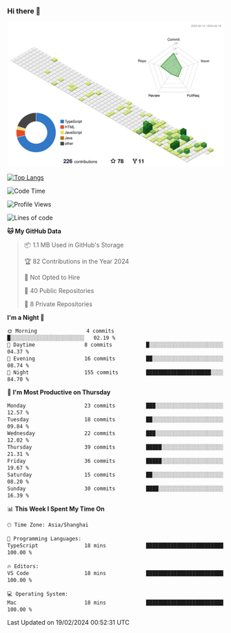 ### Hi there 👋

![](./profile-3d-contrib/profile-green-animate.svg)

 

[![Top Langs](https://github-readme-stats.vercel.app/api/top-langs/?username=tonyljx)](https://github.com/anuraghazra/github-readme-stats)


 

<!--START_SECTION:waka-->
![Code Time](http://img.shields.io/badge/Code%20Time-156%20hrs%201%20min-blue)

![Profile Views](http://img.shields.io/badge/Profile%20Views-1-blue)

![Lines of code](https://img.shields.io/badge/From%20Hello%20World%20I%27ve%20Written-256.0%20thousand%20lines%20of%20code-blue)

**🐱 My GitHub Data** 

> 📦 1.1 MB Used in GitHub's Storage 
 > 
> 🏆 82 Contributions in the Year 2024
 > 
> 🚫 Not Opted to Hire
 > 
> 📜 40 Public Repositories 
 > 
> 🔑 8 Private Repositories 
 > 
**I'm a Night 🦉** 

```text
🌞 Morning                4 commits           █░░░░░░░░░░░░░░░░░░░░░░░░   02.19 % 
🌆 Daytime                8 commits           █░░░░░░░░░░░░░░░░░░░░░░░░   04.37 % 
🌃 Evening                16 commits          ██░░░░░░░░░░░░░░░░░░░░░░░   08.74 % 
🌙 Night                  155 commits         █████████████████████░░░░   84.70 % 
```
📅 **I'm Most Productive on Thursday** 

```text
Monday                   23 commits          ███░░░░░░░░░░░░░░░░░░░░░░   12.57 % 
Tuesday                  18 commits          ██░░░░░░░░░░░░░░░░░░░░░░░   09.84 % 
Wednesday                22 commits          ███░░░░░░░░░░░░░░░░░░░░░░   12.02 % 
Thursday                 39 commits          █████░░░░░░░░░░░░░░░░░░░░   21.31 % 
Friday                   36 commits          █████░░░░░░░░░░░░░░░░░░░░   19.67 % 
Saturday                 15 commits          ██░░░░░░░░░░░░░░░░░░░░░░░   08.20 % 
Sunday                   30 commits          ████░░░░░░░░░░░░░░░░░░░░░   16.39 % 
```


📊 **This Week I Spent My Time On** 

```text
🕑︎ Time Zone: Asia/Shanghai

💬 Programming Languages: 
TypeScript               18 mins             █████████████████████████   100.00 % 

🔥 Editors: 
VS Code                  18 mins             █████████████████████████   100.00 % 

💻 Operating System: 
Mac                      18 mins             █████████████████████████   100.00 % 
```


 Last Updated on 19/02/2024 00:52:31 UTC
<!--END_SECTION:waka-->
